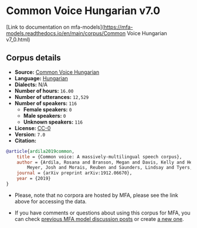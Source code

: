 
# Common Voice Hungarian v7.0

[Link to documentation on mfa-models](https://mfa-models.readthedocs.io/en/main/corpus/Common Voice Hungarian v7_0.html)

## Corpus details

- **Source:** [Common Voice Hungarian](https://voice.mozilla.org/en/datasets)
- **Language:** [Hungarian](https://en.wikipedia.org/wiki/Hungarian_language)
- **Dialects:** N/A
- **Number of hours:** `16.00`
- **Number of utterances:** `12,529`
- **Number of speakers:** `116`
  - **Female speakers:** `0`
  - **Male speakers:** `0`
  - **Unknown speakers:** `116`
- **License:** [CC-0](https://creativecommons.org/publicdomain/zero/1.0/)
- **Version:** `7.0`
- **Citation:**
```bibtex
@article{ardila2019common,
	title = {Common voice: A massively-multilingual speech corpus},
	author = {Ardila, Rosana and Branson, Megan and Davis, Kelly and Henretty, Michael and Kohler, Michael and
		Meyer, Josh and Morais, Reuben and Saunders, Lindsay and Tyers, Francis M and Weber, Gregor},
	journal = {arXiv preprint arXiv:1912.06670},
	year = {2019}
}
```

- Please, note that no corpora are hosted by MFA, please see the link above for accessing the data.

- If you have comments or questions about using this corpus for MFA, you can check [previous MFA model discussion posts](https://github.com/MontrealCorpusTools/mfa-models/discussions?discussions_q=Common+Voice+Hungarian+v7.0) or create [a new one](https://github.com/MontrealCorpusTools/mfa-models/discussions/new).
